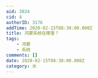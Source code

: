 ```yaml
---
aid: 3024
cid: 4
authorID: 3176
addTime: 2020-02-15T08:30:00.000Z
title: 鸿蒙系统在哪里？
tags:
    - 鸿蒙
    - 系统
comments: []
date: 2020-02-15T08:30:00.000Z
category: 水
---
```



